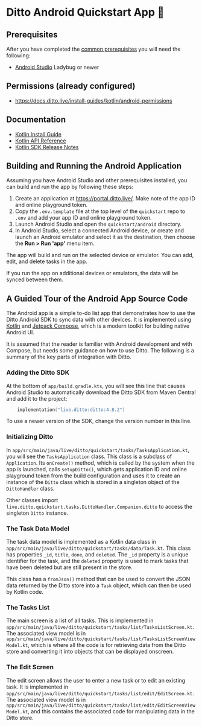 # Ditto Android Quickstart App 🚀

## Prerequisites

After you have completed the [common prerequisites] you will need the following:

- [Android Studio](https://developer.android.com/studio) Ladybug or newer

## Permissions (already configured)

- <https://docs.ditto.live/install-guides/kotlin/android-permissions>

## Documentation

- [Kotlin Install Guide](https://docs.ditto.live/install-guides/kotlin)
- [Kotlin API Reference](https://software.ditto.live/android/Ditto/4.8.2/api-reference/)
- [Kotlin SDK Release Notes](https://docs.ditto.live/release-notes/kotlin)

[common prerequisites]: https://github.com/getditto/quickstart#common-prerequisites

## Building and Running the Android Application

Assuming you have Android Studio and other prerequisites installed, you can
build and run the app by following these steps:

1. Create an application at <https://portal.ditto.live/>.  Make note of the app ID and online playground token.
2. Copy the `.env.template` file at the top level of the `quickstart` repo to `.env` and add your app ID and online playground token.
3. Launch Android Studio and open the `quickstart/android` directory.
4. In Android Studio, select a connected Android device, or create and launch an Android emulator and select it as the destination, then choose the **Run > Run 'app'** menu item.

The app will build and run on the selected device or emulator.  You can add,
edit, and delete tasks in the app.

If you run the app on additional devices or emulators, the data will be synced
between them.

## A Guided Tour of the Android App Source Code

The Android app is a simple to-do list app that demonstrates how to use the
Ditto Android SDK to sync data with other devices.
It is implemented using [Kotlin](https://kotlinlang.org/) and
[Jetpack Compose](https://developer.android.com/compose), which is a modern
toolkit for building native Android UI.

It is assumed that the reader is familiar with Android development and with
Compose, but needs some guidance on how to use Ditto.  The following is a
summary of the key parts of integration with Ditto.

### Adding the Ditto SDK

At the bottom of `app/build.gradle.kts`, you will see this line that causes
Android Studio to automatically download the Ditto SDK from Maven Central and
add it to the project:

```kotlin
    implementation("live.ditto:ditto:4.8.2")
```

To use a newer version of the SDK, change the version number in this line.

### Initializing Ditto

In `app/src/main/java/live/ditto/quickstart/tasks/TasksApplication.kt`, you will
see the `TasksApplication` class.  This class is a subclass of `Application`.
Its `onCreate()` method, which is called by the system when the app is launched,
calls `setupDitto()`, which gets application ID and online playground token from
the build configuration and uses it to create an instance of the `Ditto` class
which is stored in a singleton object of the `DittoHandler` class.

Other classes import `live.ditto.quickstart.tasks.DittoHandler.Companion.ditto`
to access the singleton `Ditto` instance.

### The Task Data Model

The task data model is implemented as a Kotlin data class in
`app/src/main/java/live/ditto/quickstart/tasks/data/Task.kt`.  This class has
properties `_id`, `title`, `done`, and `deleted`.  The `_id` property is a
unique identifier for the task, and the `deleted` property is used to mark tasks
that have been deleted but are still present in the store.

This class has a `fromJson()` method that can be used to convert the JSON data
returned by the Ditto store into a `Task` object, which can then be used by
Kotlin code.

### The Tasks List

The main screen is a list of all tasks.  This is implemented in
`app/src/main/java/live/ditto/quickstart/tasks/list/TasksListScreen.kt`.  The
associated view model is in
`app/src/main/java/live/ditto/quickstart/tasks/list/TasksListScreenViewModel.kt`,
which is where all the code is for retrieving data from the Ditto store and
converting it into objects that can be displayed onscreen.

### The Edit Screen

The edit screen allows the user to enter a new task or to edit an existing task.
It is implemented in
`app/src/main/java/live/ditto/quickstart/tasks/list/edit/EditScreen.kt`.  The
associated view model is in
`app/src/main/java/live/ditto/quickstart/tasks/list/edit/EditScreenViewModel.kt`,
and this contains the associated code for manipulating data in the Ditto store.
